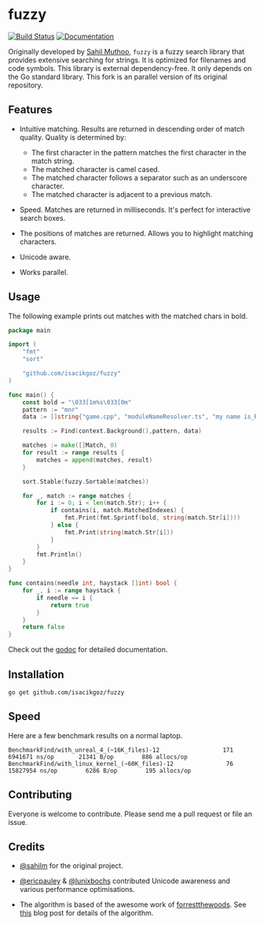 # fuzzy

[![Build Status](https://img.shields.io/circleci/build/github/isacikgoz/fuzzy/master)](https://app.circleci.com/pipelines/github/isacikgoz/fuzzy)
[![Documentation](https://godoc.org/github.com/isacikgoz/fuzzy?status.svg)](https://pkg.go.dev/github.com/isacikgoz/fuzzyy)

Originally developed by [Sahil Muthoo](https://github.com/sahilm), `fuzzy` is a fuzzy search library that provides extensive searching for strings. It is optimized for filenames and code symbols. This library is external dependency-free. It only depends on the Go standard library. This fork is an parallel version of its original repository.

## Features

- Intuitive matching. Results are returned in descending order of match quality. Quality is determined by:
  - The first character in the pattern matches the first character in the match string.
  - The matched character is camel cased.
  - The matched character follows a separator such as an underscore character.
  - The matched character is adjacent to a previous match.

- Speed. Matches are returned in milliseconds. It's perfect for interactive search boxes.

- The positions of matches are returned. Allows you to highlight matching characters.

- Unicode aware.

- Works parallel.

## Usage

The following example prints out matches with the matched chars in bold.

```go
package main

import (
	"fmt"
	"sort"

	"github.com/isacikgoz/fuzzy"
)

func main() {
	const bold = "\033[1m%s\033[0m"
	pattern := "mnr"
	data := []string{"game.cpp", "moduleNameResolver.ts", "my name is_Ramsey"}

	results := Find(context.Background(),pattern, data)

	matches := make([]Match, 0)
	for result := range results {
		matches = append(matches, result)
	}

	sort.Stable(fuzzy.Sortable(matches))

	for _, match := range matches {
		for i := 0; i < len(match.Str); i++ {
			if contains(i, match.MatchedIndexes) {
				fmt.Print(fmt.Sprintf(bold, string(match.Str[i])))
			} else {
				fmt.Print(string(match.Str[i]))
			}
		}
		fmt.Println()
	}
}

func contains(needle int, haystack []int) bool {
	for _, i := range haystack {
		if needle == i {
			return true
		}
	}
	return false
}
```

Check out the [godoc](https://godoc.org/github.com/isacikgoz/fuzzy) for detailed documentation.

## Installation

`go get github.com/isacikgoz/fuzzy`

## Speed

Here are a few benchmark results on a normal laptop.

```
BenchmarkFind/with_unreal_4_(~16K_files)-12         	     171	   6941671 ns/op	   21341 B/op	     886 allocs/op
BenchmarkFind/with_linux_kernel_(~60K_files)-12     	      76	  15827954 ns/op	    6286 B/op	     195 allocs/op
```

## Contributing

Everyone is welcome to contribute. Please send me a pull request or file an issue.

## Credits

* [@sahilm](https://github.com/sahilm) for the original project.

* [@ericpauley](https://github.com/ericpauley) & [@lunixbochs](https://github.com/lunixbochs) contributed Unicode awareness and various performance optimisations.

* The algorithm is based of the awesome work of [forrestthewoods](https://github.com/forrestthewoods/lib_fts/blob/master/code/fts_fuzzy_match.js). 
See [this](https://blog.forrestthewoods.com/reverse-engineering-sublime-text-s-fuzzy-match-4cffeed33fdb#.d05n81yjy)
blog post for details of the algorithm.

